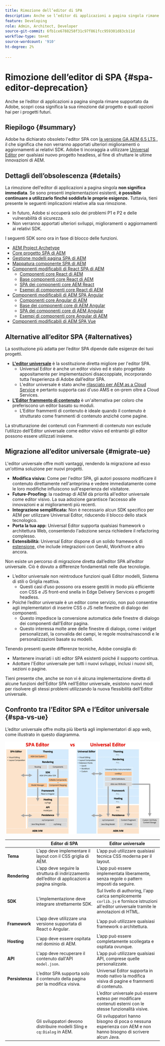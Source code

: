 ```yaml
---
title: Rimozione dell’editor di SPA
description: Anche se l’editor di applicazioni a pagina singola rimane supportato da Adobe, scopri cosa significa la sua rimozione dal progetto e quali opzioni hai per i progetti futuri.
feature: Developing
role: Admin, Architect, Developer
source-git-commit: 6fb1ce6788258f31c97f861fcc959301d83cb11d
workflow-type: tm+mt
source-wordcount: '910'
ht-degree: 2%

---
```



# Rimozione dell’editor di SPA {#spa-editor-deprecation}

Anche se l’editor di applicazioni a pagina singola rimane supportato da Adobe, scopri cosa significa la sua rimozione dal progetto e quali opzioni hai per i progetti futuri.

## Riepilogo {#summary}

Adobe ha dichiarato obsoleto l&#39;editor SPA con [la versione GA AEM 6.5 LTS,](/help/release-notes/release-notes.md#deprecated-and-removed-features), il che significa che non verranno apportati ulteriori miglioramenti o aggiornamenti ai relativi SDK. Adobe ti incoraggia a utilizzare [Universal Editor](/help/sites-developing/universal-editor/introduction.md) per qualsiasi nuovo progetto headless, al fine di sfruttare le ultime innovazioni di AEM.

## Dettagli dell’obsolescenza {#details}

La rimozione dell&#39;editor di applicazioni a pagina singola **non significa immediata**. Se sono presenti implementazioni esistenti, **è possibile continuare a utilizzarlo finché soddisfa le proprie esigenze.** Tuttavia, tieni presente le seguenti implicazioni relative alla sua rimozione.

* In futuro, Adobe si occuperà solo dei problemi P1 e P2 e delle vulnerabilità di sicurezza.
* Non verranno apportati ulteriori sviluppi, miglioramenti o aggiornamenti ai relativi SDK.

I seguenti SDK sono ora in fase di blocco delle funzioni.

* [AEM Project Archetype](https://github.com/adobe/aem-project-archetype/)
* [Core progetto SPA di AEM](https://github.com/adobe/aem-spa-project-core)
* [Gestione modelli pagina SPA di AEM](https://github.com/adobe/aem-spa-page-model-manager)
* [Mappatura componente SPA di AEM](https://github.com/adobe/aem-spa-component-mapping)
* [Componenti modificabili di React SPA di AEM](https://github.com/adobe/aem-react-editable-components)
   * [Componenti core React di AEM](https://github.com/adobe/aem-react-core-wcm-components)
   * [Base componenti core React di AEM](https://github.com/adobe/aem-react-core-wcm-components-base)
   * [SPA dei componenti core AEM React](https://github.com/adobe/aem-react-core-wcm-components-spa)
   * [Esempi di componenti core React di AEM](https://github.com/adobe/aem-react-core-wcm-components-examples)
* [Componenti modificabili di AEM SPA Angular](https://github.com/adobe/aem-angular-editable-components)
   * [Componenti core Angular di AEM](https://github.com/adobe/aem-angular-core-wcm-components)
   * [Base dei componenti core di AEM Angular](https://github.com/adobe/aem-angular-core-wcm-components-base)
   * [SPA dei componenti core di AEM Angular](https://github.com/adobe/aem-angular-core-wcm-components-spa)
   * [Esempi di componenti core Angular di AEM](https://github.com/adobe/aem-angular-core-wcm-components-examples)
* [Componenti modificabili di AEM SPA Vue](https://github.com/mavicellc/aem-vue-editable-components)

## Alternative all’editor SPA {#alternatives}

La sostituzione più adatta per l’editor SPA dipende dalle esigenze dei tuoi progetti.

* **[L&#39;editor universale](/help/sites-developing/universal-editor/introduction.md)** è la sostituzione diretta migliore per l&#39;editor SPA.
   * Universal Editor è anche un editor visivo ed è stato progettato appositamente per implementazioni disaccoppiate, incorporando tutta l’esperienza di Adobe dall’editor SPA.
   * L&#39;editor universale è stato anche [rilasciato per AEM as a Cloud Service](https://experienceleague.adobe.com/it/docs/experience-manager-cloud-service/content/implementing/developing/universal-editor/introduction) e pertanto supporta casi d&#39;uso AMS e on-prem oltre a Cloud Services.
* **[L&#39;Editor frammento di contenuto](/help/assets/content-fragments/content-fragments-managing.md)** è un&#39;alternativa per coloro che preferiscono un editor basato su moduli.
   * L’Editor frammenti di contenuto è ideale quando il contenuto è strutturato come frammenti di contenuto anziché come pagine.

La strutturazione dei contenuti con Frammenti di contenuto non esclude l’utilizzo dell’Editor universale come editor visivo ed entrambi gli editor possono essere utilizzati insieme.

## Migrazione all’editor universale {#migrate-ue}

L&#39;editor universale offre molti vantaggi, rendendo la migrazione ad esso un&#39;ottima soluzione per nuovi progetti.

* **Modifica visiva:** Come per l&#39;editor SPA, gli autori possono modificare il contenuto direttamente nell&#39;anteprima e vedere immediatamente come le loro modifiche influiscono sull&#39;esperienza del visitatore.
* **Future-Proofing:** la roadmap di AEM dà priorità all&#39;editor universale come editor visivo. La sua adozione garantisce l’accesso alle innovazioni e ai miglioramenti più recenti.
* **Integrazione semplificata:** Non è necessario alcun SDK specifico per AEM per utilizzare Universal Editor, riducendo il blocco dello stack tecnologico.
* **Porta la tua app:** Universal Editor supporta qualsiasi framework o architettura Web, consentendo l&#39;adozione senza richiedere il refactoring complesso.
* **Estensibilità:** Universal Editor dispone di un solido framework di [estensione,](https://experienceleague.adobe.com/it/docs/experience-manager-cloud-service/content/implementing/developing/universal-editor/extending) che include integrazioni con GenAI, Workfront e altro ancora.

Non esiste un percorso di migrazione diretta dall’editor SPA all’editor universale. Ciò è dovuto a differenze fondamentali nelle due tecnologie.

* L’editor universale non reintroduce funzioni quali Editor modelli, Sistema di stili o Griglia reattiva.
   * Questi casi d’uso possono ora essere gestiti in modo più efficiente con CSS e JS front-end snella in Edge Delivery Services o progetti headless.
* Poiché l’editor universale è un editor come servizio, non può consentire agli implementatori di inserire CSS o JS nelle finestre di dialogo dei componenti.
   * Questo impedisce la conversione automatica delle finestre di dialogo dei componenti dall’Editor pagina.
   * Questo interessa molte aree delle finestre di dialogo, come i widget personalizzati, la convalida dei campi, le regole mostra/nascondi e le personalizzazioni basate su modelli.

Tenendo presenti queste differenze tecniche, Adobe consiglia di:

* Mantenere invariati i siti editor SPA esistenti poiché il supporto continua.
* Adottare l&#39;Editor universale per tutti i nuovi sviluppi, inclusi i nuovi siti, sezioni o pagine.

Tieni presente che, anche se non vi è alcuna implementazione diretta di alcune funzioni dell’Editor SPA nell’Editor universale, esistono nuovi modi per risolvere gli stessi problemi utilizzando la nuova flessibilità dell’Editor universale.

## Confronto tra l’Editor SPA e l’Editor universale {#spa-vs-ue}

L’editor universale offre molta più libertà agli implementatori di app web, come illustrato in questo diagramma.

![Architetture Universal Editor e SPA Editor confrontate](assets/spa-editor-vs-ue.png)

|  | Editor di SPA | Editor universale |
|---|---|---|
| **Tema** | L’app deve implementare il layout con il CSS griglia di AEM. | L’app può utilizzare qualsiasi tecnica CSS moderna per il layout. |
| **Rendering** | L’app deve seguire la struttura di indirizzamento dell’editor di applicazioni a pagina singola. | L’app può essere implementata liberamente, senza regole o pattern imposti da seguire. |
| **SDK** | L’implementazione deve integrare strettamente SDK. | Sul livello di authoring, l&#39;app carica semplicemente `corlib.js` e fornisce istruzioni all&#39;editor universale tramite le annotazioni di HTML. |
| **Framework** | L’app deve utilizzare una versione supportata di React o Angular. | L’app può utilizzare qualsiasi framework o architettura. |
| **Hosting** | L&#39;app deve essere ospitata nel dominio di AEM. | L’app può essere completamente scollegata e ospitata ovunque. |
| **API** | L&#39;app deve recuperare il contenuto dall&#39;API `model.json`. | L’app può utilizzare qualsiasi API, comprese quelle personalizzate. |
| **Persistenza** | L’editor SPA supporta solo il contenuto della pagina per la modifica visiva. | Universal Editor supporta in modo nativo la modifica visiva di pagine e frammenti di contenuto. |
|  |  | L’editor universale può essere esteso per modificare contenuti esterni con le stesse funzionalità visive. |
|  | Gli sviluppatori devono distribuire modelli Sling e `cq:Dialog` in AEM. | Gli sviluppatori hanno bisogno di poca o nessuna esperienza con AEM e non hanno bisogno di scrivere alcun Java. |
